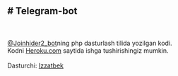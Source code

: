 <br><h2># Telegram-bot</h2>
<br>
<br><a href="https://t.me/joinhider2_bot">@Joinhider2_bot</a>ning php dasturlash tilida yozilgan kodi.
<br>Kodni <a href="https://heroku.com">Heroku.com</a> saytida ishga tushirishingiz mumkin.
<br>
<br>Dasturchi: <a href="https://t.me/izzatbe">Izzatbek</a>

